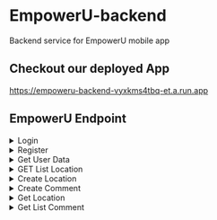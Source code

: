 # EmpowerU-backend
Backend service for EmpowerU mobile app

## Checkout our deployed App
https://empoweru-backend-vyxkms4tbq-et.a.run.app

## EmpowerU Endpoint

<details>
           <summary>Login</summary>
Login Endpoint for Authorization in EmpowerU App

**URL**   : https://empoweru-backend-vyxkms4tbq-et.a.run.app/login

**Method**: POST

**Body** (JSON)
```
{
    "username" : "empower",
    "password" : "empowerpassword"
}
```

**Success Response** (JSON)
```
{
    "user": "646as21323das1231sd1wd1g1",
    "status": 200
}
```

**Failed Response** (JSON)
```
{
    "errors": {
        "username": "Username not registered!",
        "password": ""
    }
}
```
</details>
<details>
           <summary>Register</summary>
Register Endpoint for Authorization in EmpowerU App

**URL**: https://empoweru-backend-vyxkms4tbq-et.a.run.app/signup

**Method**: POST

**Body** (JSON)
```
{
    "username" : "empower",
    "password" : "empowerpassword",
    "email" :"empower@mail.com"
}
```

**Success Response** (JSON)
```
{
    "user": "646as21323das1231sd1wd1g1",
    "status": 200
}
```

**Failed Response** (JSON)

User didnt provide Email
```
{
    "errors": {
        "username": "",
        "password": "",
        "email": "Please enter an email"
    }
}
```
User didnt enter a valid Email
```
{
    "errors": {
        "username": "",
        "password": "",
        "email": "Email is not valid!"
    }
}
```
User didnt provide Password
```
{
    "errors": {
        "username": "",
        "password": "Please enter password"
    }
}
```
User didnt provide Username
```
{
    "errors": {
        "username": "Please enter a username",
        "password": ""
    }
}
```
</details>
<details>
           <summary>Get User Data</summary>
GET Endpoint for retrieving user data in EmpowerU App

**URL**   : https://empoweru-backend-vyxkms4tbq-et.a.run.app/datauser

**Method**: POST

**Body** (JSON)
```
{
    "id" : "646as21323das1231sd1wd1g1",
}
```

**Success Response** (JSON)
```
{
    "username": "empower",
    "email": "empower@mail.com",
    "status": 200
}
```

**Failed Response** (JSON)
```
{
    "error": "Invalid ID",
    "status": 400
}
```
</details>

<details>
           <summary>GET List Location</summary>
Endpoint to display the list location on the EmpowerU App

**URL/Query**   : https://empoweru-backend-vyxkms4tbq-et.a.run.app/get_list_location

**Method**: GET

**Success Response** (JSON)
```
{
    "status": 200,
    "listLocation": [
        {
            "address": "94XR+3X8, Turida, Sandubaya, Mataram City, West Nusa Tenggara 83233, Indonesia",
            "name": "Aqshal Garage",
            "type": [
                "cafe",
                "food",
                "point_of_interest",
                "establishment"
            ],
            "rating": 0,
            "GMapsID": "ChIJS6x1ERq5zS0RmuaiugTZ6yI",
            "impression": "Netral",
            "urlPhoto": "No Photos"
        },
        {
            "address": "Jl. Raya Kuta, Kuta, Kec. Kuta, Kabupaten Badung, Bali 80361, Indonesia",
            "name": "Pabrik Kata-Kata Joger",
            "type": [
                "shopping_mall",
                "point_of_interest",
                "store",
                "establishment"
            ],
            "rating": 0,
            "GMapsID": "ChIJ3QOhiqVG0i0RsSH9KdWoZlM",
            "impression": "Netral",
            "urlPhoto": "https://maps.googleapis.com/maps/api/place/photo?maxwidth=400&photo_reference=AZose0lrJlUJGI8RMXaArEojiNlcroH-tHftdrtAY-RqI6y-z9f9bwEALC8wNf0JZjJ524oBxHk8-dbmsiInY5IMMqH2u5HSPcYoXKP7fdneyz9f2iFdcB57lkHcAiGKgqJSQkS15tAlQb2Zo4e2DidS14ge-WTveJxglhLs5jeqgmwwZtsz&key=INSERT_GMAPS_API_KEY"
        }
    ]
}
```

**Failed Response** (JSON)
```
{
    "error": {
        "address": ""
    }
}
```
</details>

<details>
           <summary>Create Location</summary>
Endpoint for Creating Location data in EmpowerU App

**URL**   : https://empoweru-backend-vyxkms4tbq-et.a.run.app/create_location

**Method**: POST

**Body** (JSON)
```
{ 
    "gmapsID":"ChIJjfWrPQnsaS4RL74uCjVlMw0"
}
```

**Success Response** (JSON)
```
{
    "locationID": "ChIJjfWrPQnsaS4RL74uCjVlMw0"
}
```

**Failed Response** (JSON)
```
{
    "error": {
        "location": ""
    }
}
```
</details>

<details>
           <summary>Create Comment</summary>
Endpoint for Creatingin Comment/Review in EmpowerU App

**URL**   : https://empoweru-backend-vyxkms4tbq-et.a.run.app/create_comment

**Method**: POST

**Body** (JSON)
```
{ 
	"GMapsID": "yourlocationid",
	"userID": "youruserid", 
	"starRating": "",
	"comment": "this is so amazing",
    "base64" : "exampleofbase64="
}
```
**Notes**: base64 property is optional

**Success Response** (JSON)
```
{
    "GMapsID": "ChIJjfWrPQnsaS4RL74uCjVlMw0"
}
```

**Failed Response** (JSON)
```
{
    "error": "comment validation failed: userID: Please enter a User ID, starRating: Path `starRating` is required., comment: Path `comment` is required."
}
```
</details>

<details>
           <summary>Get Location</summary>
GET Endpoint for retrieving location data in EmpowerU App

**URL**   : https://empoweru-backend-vyxkms4tbq-et.a.run.app/get_location

**Method**: GET

**Query** (JSON)
```
https://empoweru-backend-vyxkms4tbq-et.a.run.app/get_location?GMapsID=<Input your GMapsID Here>   
```

**Success Response** (JSON)
```
{
    "address": "Jl. Margonda Raya No.358, Kemiri Muka, Kecamatan Beji, Kota Depok, Jawa Barat 16423, Indonesia",
    "name": "MargoCity",
    "type":[
            "shopping_mall",
            "point_of_interest",
            "establishment"
            ],
    "rating": 7.235294117647059,
    "impression": "Netral"
}
```

**Failed Response** (JSON)
```
{
    "error": "Cannot destructure property 'formatted_address' of 'location' as it is undefined."
}
```
</details>
<details>
           <summary>Get List Comment</summary>
GET Endpoint for retrieving list of comment from specific location model in EmpowerU App

**Method**: GET

**Query** (JSON)
```
https://empoweru-backend-vyxkms4tbq-et.a.run.app/get_list_comment?GMapsID=<Input your GMapsID Here>   
```

**Success Response** (JSON)
```
{
    "result": [
        {
            "username": "budi",
            "starRating": 5,
            "comment": "Tempat saya berbelanja dan chilling bareng teman, sangat nyaman",
            "urlPhoto": "some/url"
        },
    ]
}
```

**Failed Response** (JSON)
```
{
    "error": "Cannot destructure property 'formatted_address' of 'location' as it is undefined."
}
```
</details>
